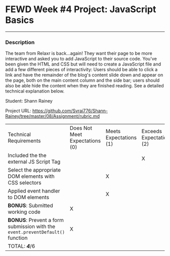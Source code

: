 # FEWD Week #4 Project: JavaScript Basics

---


### Description


The team from Relaxr is back...again! They want their page to be more interactive and asked you to add JavaScript to their source code. You've been given the HTML and CSS but will need to create a JavaScript file and add a few different pieces of interactivity:  Users should be able to click a link and have the remainder of the blog's content slide down and appear on the page, both on the main content column and the side bar; users should also be able hide the content when they are finished reading. See a detailed technical explanation below.

Student: Shann Rainey

Project URL: https://github.com/Svrai776/Shann-Rainey/tree/master/08/Assignment/rubric.md

|                                                                                                                                                                                                                     |                                |                        |                          |
|---------------------------------------------------------------------------------------------------------------------------------------------------------------------------------------------------------------------|--------------------------------|------------------------|--------------------------|
| Technical Requirements                                                                                                                                                                                              | Does Not Meet Expectations (0) | Meets Expectations (1) | Exceeds Expectations (2) |
| Included the the external JS Script Tag |     |      |  X    |
| Select the appropriate DOM elements with CSS selectors |      |   X   |      |
| Applied event handler to DOM elements|      |   X   |      | 
| **BONUS**: Submitted working code  |  X    |      |      |
| **BONUS**: Prevent a form submission with the ```event.preventDefault()``` function  |   X   |      |      |
| TOTAL: ___4___/6   |      |      |      |
